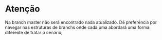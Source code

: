 # Atenção
Na branch master não será encontrado nada atualizado. Dê preferência por navegar nas estruturas de branchs onde cada uma abordará uma forma diferente de tratar o cenário;
